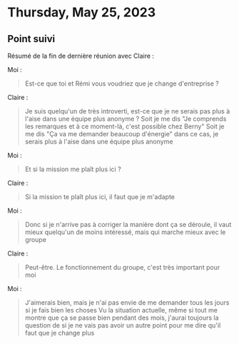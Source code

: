 # Thursday, May 25, 2023

## Point suivi

Résumé de la fin de dernière réunion avec Claire :

Moi :
> Est-ce que toi et Rémi vous voudriez que je change d'entreprise ?

Claire :
> Je suis quelqu'un de très introverti, est-ce que je ne serais pas plus à l'aise dans une équipe plus anonyme ?
> Soit je me dis "Je comprends les remarques et à ce moment-là, c'est possible chez Berny"
> Soit je me dis "Ça va me demander beaucoup d'énergie" dans ce cas, je serais plus à l'aise dans une équipe plus anonyme

Moi :
> Et si la mission me plaît plus ici ?

Claire :
> Si la mission te plaît plus ici, il faut que je m'adapte

Moi :
> Donc si je n'arrive pas à corriger la manière dont ça se déroule, il vaut mieux quelqu'un de moins intéressé, mais qui marche mieux avec le groupe

Claire :
> Peut-être. Le fonctionnement du groupe, c'est très important pour moi

Moi :
> J'aimerais bien, mais je n'ai pas envie de me demander tous les jours si je fais bien les choses
> Vu la situation actuelle, même si tout me montre que ça se passe bien pendant des mois, j'aurai toujours la question de si je ne vais pas avoir un autre point pour me dire qu'il faut que je change plus
